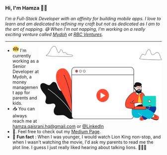 ### Hi, I'm Hamza 👋🏽

_I'm a Full-Stack Developer with an affinity for building mobile apps.
I love to learn and am dedicated to refining my craft but not as dedicated as I am to the art of napping. 😅   When I'm not napping, I'm working on a really exciting venture called [Mydoh](https://mydoh.ca/) at [RBC Ventures](https://www.rbcventures.ca/en)._

--- 
<img src="https://raw.githubusercontent.com/hamzahayat/hamzahayat/master/assets/background-image.png" width="395.45" height="241.81"  align="right">

-  <img width="20" height="20" src="https://raw.githubusercontent.com/hamzahayat/hamzahayat/master/assets/mydoh-icon.png">  I'm currently working as a Senior Developer at Mydoh, a money management app for parents and kids.
- 📥   You can always reach me at hamza.qaisrani.hq@gmail.com or [@LinkedIn](https://www.linkedin.com/in/hamzaqaisrani/)
- 📖.  Feel free to check out my [Medium Page](https://medium.com/@hamzaqaisrani).
- 🦁    **Fun fact** : When I was younger, I would watch Lion King non-stop, and when I wasn't watching the movie, I'd ask my parents to read me the plot line. I guess I just really liked hearing about talking lions. 🤷🏽‍♂️    

